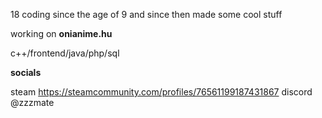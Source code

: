 18
coding since the age of 9 and since then made some cool stuff

working on **onianime.hu**

c++/frontend/java/php/sql

**socials**

steam https://steamcommunity.com/profiles/76561199187431867
discord @zzzmate 
